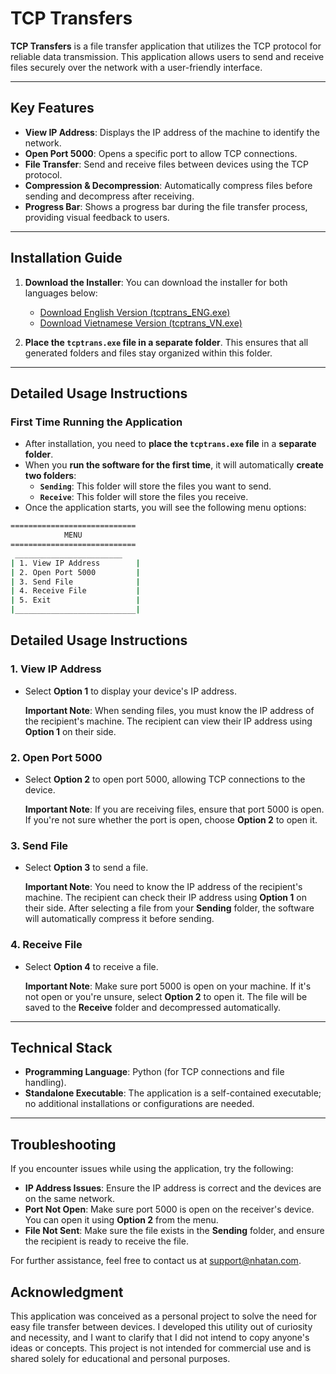 # TCP Transfers

**TCP Transfers** is a file transfer application that utilizes the TCP protocol for reliable data transmission. This application allows users to send and receive files securely over the network with a user-friendly interface.

---

## Key Features

- **View IP Address**: Displays the IP address of the machine to identify the network.
- **Open Port 5000**: Opens a specific port to allow TCP connections.
- **File Transfer**: Send and receive files between devices using the TCP protocol.
- **Compression & Decompression**: Automatically compress files before sending and decompress after receiving.
- **Progress Bar**: Shows a progress bar during the file transfer process, providing visual feedback to users.

---

## Installation Guide

1. **Download the Installer**: You can download the installer for both languages below:
   - [Download English Version (tcptrans_ENG.exe)](#)
   - [Download Vietnamese Version (tcptrans_VN.exe)](#)

2. **Place the `tcptrans.exe` file in a separate folder**. This ensures that all generated folders and files stay organized within this folder.


---

## Detailed Usage Instructions

### First Time Running the Application

- After installation, you need to **place the `tcptrans.exe` file** in a **separate folder**.
- When you **run the software for the first time**, it will automatically **create two folders**:
  - **`Sending`**: This folder will store the files you want to send.
  - **`Receive`**: This folder will store the files you receive.
- Once the application starts, you will see the following menu options:

```bash
============================
            MENU
============================
 ________________________
| 1. View IP Address        |
| 2. Open Port 5000         |
| 3. Send File              |
| 4. Receive File           |
| 5. Exit                   |
|___________________________|

```
## Detailed Usage Instructions

### 1. View IP Address
- Select **Option 1** to display your device's IP address.
  
  **Important Note**: When sending files, you must know the IP address of the recipient's machine. The recipient can view their IP address using **Option 1** on their side.

### 2. Open Port 5000
- Select **Option 2** to open port 5000, allowing TCP connections to the device.

  **Important Note**: If you are receiving files, ensure that port 5000 is open. If you're not sure whether the port is open, choose **Option 2** to open it.

### 3. Send File
- Select **Option 3** to send a file.

  **Important Note**: You need to know the IP address of the recipient's machine. The recipient can check their IP address using **Option 1** on their side. After selecting a file from your **Sending** folder, the software will automatically compress it before sending.

### 4. Receive File
- Select **Option 4** to receive a file.

  **Important Note**: Make sure port 5000 is open on your machine. If it's not open or you're unsure, select **Option 2** to open it. The file will be saved to the **Receive** folder and decompressed automatically.

---

## Technical Stack
- **Programming Language**: Python (for TCP connections and file handling).
- **Standalone Executable**: The application is a self-contained executable; no additional installations or configurations are needed.

---

## Troubleshooting
If you encounter issues while using the application, try the following:

- **IP Address Issues**: Ensure the IP address is correct and the devices are on the same network.
- **Port Not Open**: Make sure port 5000 is open on the receiver's device. You can open it using **Option 2** from the menu.
- **File Not Sent**: Make sure the file exists in the **Sending** folder, and ensure the recipient is ready to receive the file.

For further assistance, feel free to contact us at [support@nhatan.com](mailto:nguyentrannhatan2812@gmail.com).

## Acknowledgment
This application was conceived as a personal project to solve the need for easy file transfer between devices. I developed this utility out of curiosity and necessity, and I want to clarify that I did not intend to copy anyone's ideas or concepts. This project is not intended for commercial use and is shared solely for educational and personal purposes.

